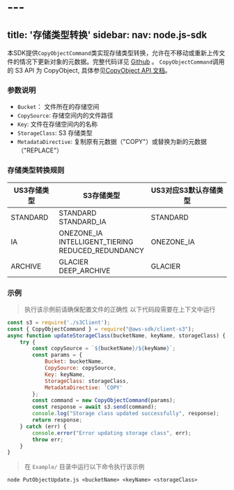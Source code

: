 # --- 
title: '存储类型转换'
sidebar:
 nav: node.js-sdk
---
本SDK提供`CopyObjectCommand`类实现存储类型转换，允许在不移动或重新上传文件的情况下更新对象的元数据。完整代码详见 [Github](https://github.com/aws/aws-sdk-js-v3/blob/main/clients/client-s3/src/commands/CopyObjectCommand.ts) 。
`CopyObjectCommand`调用的 S3 API 为 CopyObject, 具体参见[CopyObject API 文档](https://docs.aws.amazon.com/AmazonS3/latest/API/API_CopyObject.html)。



### 参数说明
- `Bucket`： 文件所在的存储空间
- `CopySource`: 存储空间内的文件路径
- `Key`: 文件在存储空间内的名称
- `StorageClass`: S3 存储类型
- `MetadataDirective`: 复制原有元数据（"COPY"）或替换为新的元数据（"REPLACE"）

### 存储类型转换规则
| US3存储类型       | S3存储类型                                       | US3对应S3默认存储类型 |
| ----------------- | ---------------------------------------------- | -------------------- |
| STANDARD          | STANDARD<br>STANDARD_IA                                        | STANDARD             |                                                    
| IA                | ONEZONE_IA<br>INTELLIGENT_TIERING<br>REDUCED_REDUNDANCY | ONEZONE_IA           |
| ARCHIVE           | GLACIER<br> DEEP_ARCHIVE                                       | GLACIER              |




### 示例
> 执行该示例前请确保配置文件的正确性
> 以下代码段需要在上下文中运行

```javascript
const s3 = require('./s3Client');
const { CopyObjectCommand } = require("@aws-sdk/client-s3");
async function updateStorageClass(bucketName, keyName, storageClass) {
    try {
        const copySource = `${bucketName}/${keyName}`;
        const params = {
            Bucket: bucketName,
            CopySource: copySource,
            Key: keyName,
            StorageClass: storageClass,
            MetadataDirective: 'COPY'
        };
        const command = new CopyObjectCommand(params);
        const response = await s3.send(command);
        console.log("Storage class updated successfully", response);
        return response;
    } catch (err) {
        console.error("Error updating storage class", err);
        throw err;
    }
}

```
> 在 `Example/` 目录中运行以下命令执行该示例
```
node PutObjectUpdate.js <bucketName> <keyName> <storageClass>
```